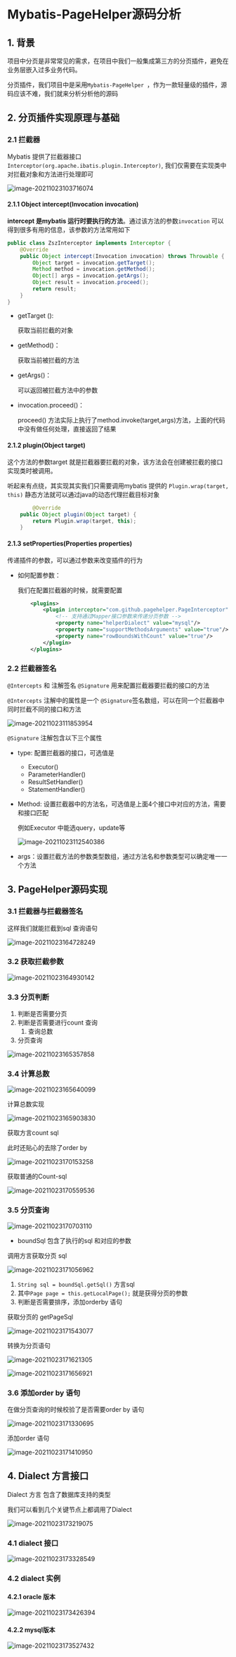 # Mybatis-PageHelper源码分析

## 1. 背景

项目中分页是非常常见的需求，在项目中我们一般集成第三方的分页插件，避免在业务层嵌入过多业务代码。

分页插件，我们项目中是采用`Mybatis-PageHelper `，作为一款轻量级的插件，源码应该不难，我们就来分析分析他的源码

## 2. 分页插件实现原理与基础

### 2.1 拦截器

Mybatis 提供了拦截器接口`Interceptor(org.apache.ibatis.plugin.Interceptor)`, 我们仅需要在实现类中对拦截对象和方法进行处理即可

![image-20211023103716074](https://gitee.com/zszdevelop/blogimage/raw/master/image-20211023103716074.png)

#### 2.1.1 Object intercept(Invocation invocation)

**intercept 是mybatis 运行时要执行的方法**。通过该方法的参数`invocation` 可以得到很多有用的信息，该参数的方法常用如下

```java
public class ZszInterceptor implements Interceptor {
    @Override
    public Object intercept(Invocation invocation) throws Throwable {
        Object target = invocation.getTarget();
        Method method = invocation.getMethod();
        Object[] args = invocation.getArgs();
        Object result = invocation.proceed();
        return result;
    }
}
```

- getTarget (): 

  获取当前拦截的对象

- getMethod()：

  获取当前被拦截的方法

- getArgs()：

  可以返回被拦截方法中的参数

- invocation.proceed()：

  proceed() 方法实际上执行了method.invoke(target,args)方法，上面的代码中没有做任何处理，直接返回了结果

#### 2.1.2 plugin(Object target)

这个方法的参数target 就是拦截器要拦截的对象，该方法会在创建被拦截的接口实现类时被调用。

听起来有点绕，其实现其实我们只需要调用mybatis 提供的 `Plugin.wrap(target, this)` 静态方法就可以通过java的动态代理拦截目标对象

```java
		@Override
    public Object plugin(Object target) {
        return Plugin.wrap(target, this);
    }
```

#### 2.1.3 setProperties(Properties properties)

传递插件的参数，可以通过参数来改变插件的行为

- 如何配置参数：

  我们在配置拦截器的时候，就需要配置

  ```xml
      <plugins>
          <plugin interceptor="com.github.pagehelper.PageInterceptor">
              <!-- 支持通过Mapper接口参数来传递分页参数 -->
              <property name="helperDialect" value="mysql"/>
              <property name="supportMethodsArguments" value="true"/>
              <property name="rowBoundsWithCount" value="true"/>
          </plugin>
      </plugins>
  ```

### 2.2 拦截器签名

`@Intercepts` 和 注解签名 `@Signature` 用来配置拦截器要拦截的接口的方法

 `@Intercepts`  注解中的属性是一个 `@Signature`签名数组，可以在同一个拦截器中同时拦截不同的接口和方法

![image-20211023111853954](https://gitee.com/zszdevelop/blogimage/raw/master/image-20211023111853954.png)

 `@Signature`  注解包含以下三个属性

- type: 配置拦截器的接口，可选值是

  - Executor()
  - ParameterHandler()
  - ResultSetHandler()
  - StatementHandler()

- Method: 设置拦截器中的方法名，可选值是上面4个接口中对应的方法，需要和接口匹配

  例如Executor 中能选query，update等

  ![image-20211023112540386](https://gitee.com/zszdevelop/blogimage/raw/master/image-20211023112540386.png)

- args：设置拦截方法的参数类型数组，通过方法名和参数类型可以确定唯一一个方法

## 3. PageHelper源码实现

### 3.1 拦截器与拦截器签名

这样我们就能拦截到sql 查询语句

![image-20211023164728249](https://gitee.com/zszdevelop/blogimage/raw/master/image-20211023164728249.png)

### 3.2 获取拦截参数

![image-20211023164930142](https://gitee.com/zszdevelop/blogimage/raw/master/image-20211023164930142.png)

### 3.3 分页判断

1. 判断是否需要分页
2. 判断是否需要进行count 查询
   1. 查询总数
3. 分页查询

![image-20211023165357858](https://gitee.com/zszdevelop/blogimage/raw/master/image-20211023165357858.png)

### 3.4 计算总数

![image-20211023165640099](https://gitee.com/zszdevelop/blogimage/raw/master/image-20211023165640099.png)

计算总数实现

![image-20211023165903830](https://gitee.com/zszdevelop/blogimage/raw/master/image-20211023165903830.png)

获取方言count sql

此时还贴心的去除了order by

![image-20211023170153258](https://gitee.com/zszdevelop/blogimage/raw/master/image-20211023170153258.png)

获取普通的Count-sql

![image-20211023170559536](https://gitee.com/zszdevelop/blogimage/raw/master/image-20211023170559536.png)

### 3.5 分页查询

![image-20211023170703110](https://gitee.com/zszdevelop/blogimage/raw/master/image-20211023170703110.png)

- boundSql 包含了执行的sql 和对应的参数

调用方言获取分页 sql

![image-20211023171056962](https://gitee.com/zszdevelop/blogimage/raw/master/image-20211023171056962.png)

1. `String sql = boundSql.getSql()` 方言sql
2. 其中`Page page = this.getLocalPage();` 就是获得分页的参数
3. 判断是否需要排序，添加orderby 语句

获取分页的 getPageSql

![image-20211023171543077](https://gitee.com/zszdevelop/blogimage/raw/master/image-20211023171543077.png)

转换为分页语句

![image-20211023171621305](https://gitee.com/zszdevelop/blogimage/raw/master/image-20211023171621305.png)

![image-20211023171656921](https://gitee.com/zszdevelop/blogimage/raw/master/image-20211023171656921.png)

### 3.6 添加order by 语句

在做分页查询的时候校验了是否需要order by 语句

![image-20211023171330695](https://gitee.com/zszdevelop/blogimage/raw/master/image-20211023171330695.png)

添加order 语句

![image-20211023171410950](https://gitee.com/zszdevelop/blogimage/raw/master/image-20211023171410950.png)

## 4. Dialect 方言接口

Dialect 方言 包含了数据库支持的类型

我们可以看到几个关键节点上都调用了Dialect

![image-20211023173219075](https://gitee.com/zszdevelop/blogimage/raw/master/image-20211023173219075.png)

### 4.1 dialect 接口

![image-20211023173328549](https://gitee.com/zszdevelop/blogimage/raw/master/image-20211023173328549.png)

### 4.2 dialect 实例

#### 4.2.1 oracle 版本

![image-20211023173426394](https://gitee.com/zszdevelop/blogimage/raw/master/image-20211023173426394.png)

#### 4.2.2 mysql版本

![image-20211023173527432](https://gitee.com/zszdevelop/blogimage/raw/master/image-20211023173527432.png)